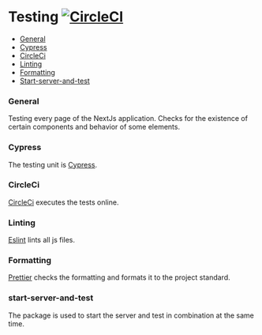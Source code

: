 # Testing [![CircleCI](https://circleci.com/gh/JuzouSatoru2/NextJs-Website.svg?style=svg)](https://circleci.com/gh/JuzouSatoru2/NextJs-Website)

- [General](#general)
- [Cypress](#cypress)
- [CircleCi](#circleci)
- [Linting](#linting)
- [Formatting](#formatting)
- [Start-server-and-test](#start-server-and-test)

### General

Testing every page of the NextJs application. Checks for the existence of certain components and behavior of some elements.

### Cypress

The testing unit is [Cypress](https://www.cypress.io/).

### CircleCi

[CircleCi](https://circleci.com) executes the tests online.

### Linting

[Eslint](https://eslint.org/) lints all js files.

### Formatting

[Prettier](https://https://prettier.io/) checks the formatting and formats it to the project standard.

### start-server-and-test

The package is used to start the server and test in combination at the same time.
